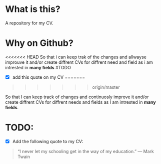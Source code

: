 # What is this?

A repository for my CV.

# Why on Github?
<<<<<<< HEAD
So that i can keep trak of the changes and allwayse improuve it and/or create diffrent CVs for diffrent need and field as i am intrested in **many fields**
#TODO
- [x] add this quote on my CV
=======
>>>>>>> origin/master

So that I can keep track of changes and continuosly improve it and/or create diffrent CVs for diffrent needs and fields as I am intrested in **many fields**.

# TODO:

- [x] Add the following quote to my CV:

> “I never let my schooling get in the way of my education.”
> — Mark Twain

